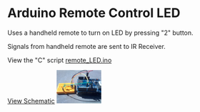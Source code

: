 # Arduino Remote Control LED

Uses a handheld remote to turn on LED by pressing "2" button.

Signals from handheld remote are sent to IR Receiver.

View the "C" script [remote_LED.ino](remote_LED.ino)

[View Schematic](/images/schematic.jpg) <img src="https://github.com/recjo/c/blob/master/arduino/remote-control-LED/images/schematic.jpg" width="100">
